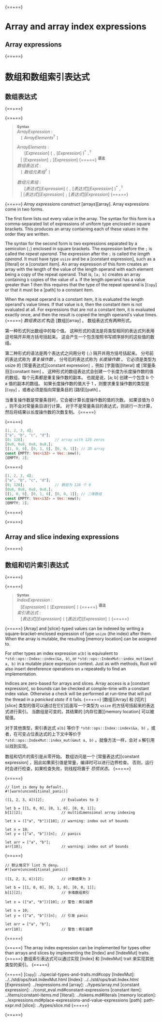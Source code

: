 {==+==}
# Array and array index expressions

## Array expressions
{==+==}
# 数组和数组索引表达式

## 数组表达式
{==+==}


{==+==}
> **<sup>Syntax</sup>**\
> _ArrayExpression_ :\
> &nbsp;&nbsp; `[` _ArrayElements_<sup>?</sup> `]`
>
> _ArrayElements_ :\
> &nbsp;&nbsp; &nbsp;&nbsp; [_Expression_] ( `,` [_Expression_] )<sup>\*</sup> `,`<sup>?</sup>\
> &nbsp;&nbsp; | [_Expression_] `;` [_Expression_]
{==+==}
> **<sup>语法</sup>**\
> _数组表达式_ :\
> &nbsp;&nbsp; `[` _数组元素组_<sup>?</sup> `]`
>
> _数组元素组_ :\
> &nbsp;&nbsp; &nbsp;&nbsp; [_表达式_][_Expression_] ( `,` [_表达式_][_Expression_] )<sup>\*</sup> `,`<sup>?</sup>\
> &nbsp;&nbsp; | [_表达式_][_Expression_] `;` [_表达式_][_Expression_]
{==+==}


{==+==}
*Array expressions* construct [arrays][array].
Array expressions come in two forms.

The first form lists out every value in the array.
The syntax for this form is a comma-separated list of expressions of uniform type enclosed in square brackets.
This produces an array containing each of these values in the order they are written.

The syntax for the second form is two expressions separated by a semicolon (`;`) enclosed in square brackets.
The expression before the `;` is called the *repeat operand*.
The expression after the `;` is called the *length operand*.
It must have type `usize` and be a [constant expression], such as a [literal] or a [constant item].
An array expression of this form creates an array with the length of the value of the length operand with each element being a copy of the repeat operand.
That is, `[a; b]` creates an array containing `b` copies of the value of `a`.
If the length operand has a value greater than 1 then this requires that the type of the repeat operand is [`Copy`] or that it must be a [path] to a constant item.

When the repeat operand is a constant item, it is evaluated the length operand's value times.
If that value is `0`, then the constant item is not evaluated at all.
For expressions that are not a constant item, it is evaluated exactly once, and then the result is copied the length operand's value times.
{==+==}
*数组表达式* 构造 [数组][array] 。
数组表达式有两种形式。

第一种形式列出数组中的每个值。
这种形式的语法是将类型相同的表达式列表用逗号隔开并用方括号括起来。
这会产生一个包含按照书写顺序排列的这些值的数组。

第二种形式的语法是两个表达式之间用分号 (`;`) 隔开并用方括号括起来。
分号前的表达式称为 *重复操作数* 。
分号后的表达式称为 *长度操作数* 。
它必须是类型为 usize 的 [常量表达式][constant expression] ，例如  [字面值][literal] 或 [常量条目][constant item] 。
这种形式的数组表达式会创建一个长度为长度操作数的值的数组，每个元素都是重复操作数的副本。
也就是说，[a; b] 创建一个包含 b 个 a 值的副本的数组。
如果长度操作数的值大于 1 ，则要求重复操作数的类型是 [`Copy`] ，或者必须是指向常量条目的 [路径][path] 。

当重复操作数是常量条目时，它会被计算长度操作数的值的次数。
如果该值为 0 ，则不会对常量条目进行计算。
对于不是常量条目的表达式，则进行一次计算，然后将结果以长度操作数的次数复制。
{==+==}


{==+==}
```rust
[1, 2, 3, 4];
["a", "b", "c", "d"];
[0; 128];              // array with 128 zeros
[0u8, 0u8, 0u8, 0u8,];
[[1, 0, 0], [0, 1, 0], [0, 0, 1]]; // 2D array
const EMPTY: Vec<i32> = Vec::new();
[EMPTY; 2];
```
{==+==}
```rust
[1, 2, 3, 4];
["a", "b", "c", "d"];
[0; 128];              // 数组为 128 个 0 
[0u8, 0u8, 0u8, 0u8,];
[[1, 0, 0], [0, 1, 0], [0, 0, 1]]; // 二维数组
const EMPTY: Vec<i32> = Vec::new();
[EMPTY; 2];
```
{==+==}


{==+==}
## Array and slice indexing expressions
{==+==}
## 数组和切片索引表达式
{==+==}


{==+==}
> **<sup>Syntax</sup>**\
> _IndexExpression_ :\
> &nbsp;&nbsp; [_Expression_] `[` [_Expression_] `]`
{==+==}
> **<sup>语法</sup>**\
> _索引表达式_ :\
> &nbsp;&nbsp; [_表达式_][_Expression_] `[` [_表达式_][_Expression_] `]`
{==+==}


{==+==}
[Array] and [slice]-typed values can be indexed by writing a square-bracket-enclosed expression of type `usize` (the index) after them.
When the array is mutable, the resulting [memory location] can be assigned to.

For other types an index expression `a[b]` is equivalent to `*std::ops::Index::index(&a, b)`, or `*std::ops::IndexMut::index_mut(&mut a, b)` in a mutable place expression context.
Just as with methods, Rust will also insert dereference operations on `a` repeatedly to find an implementation.

Indices are zero-based for arrays and slices.
Array access is a [constant expression], so bounds can be checked at compile-time with a constant index value.
Otherwise a check will be performed at run-time that will put the thread in a _panicked state_ if it fails.
{==+==}
[数组][Array] 和 [切片][slice] 类型的值可以通过在它们后面写一个类型为 `usize` 的方括号括起来的表达式进行索引。
当数组是可变的，其结果的 [内存位置][memory location] 可以被赋值。

对于其他类型，索引表达式 `a[b]` 等价于 `*std::ops::Index::index(&a, b)` ，或者，在可变占位表达式的上下文中等价于 `*std::ops::IndexMut::index_mut(&mut a, b)` 。就像方法一样，会对 `a` 解引用以找到实现。

数组和切片的索引是从零开始。
数组访问是一个 [常量表达式][constant expression] ，因此如果索引值是常量，编译时可以进行边界检查。
否则，运行时会进行检查，如果检查失败，则线程将置于 _恐慌状态_。
{==+==}


{==+==}
```rust,should_panic
// lint is deny by default.
#![warn(unconditional_panic)]

([1, 2, 3, 4])[2];        // Evaluates to 3

let b = [[1, 0, 0], [0, 1, 0], [0, 0, 1]];
b[1][2];                  // multidimensional array indexing

let x = (["a", "b"])[10]; // warning: index out of bounds

let n = 10;
let y = (["a", "b"])[n];  // panics

let arr = ["a", "b"];
arr[10];                  // warning: index out of bounds
```
{==+==}
```rust,should_panic
// 默认情况下 lint 为 deny。
#![warn(unconditional_panic)]

([1, 2, 3, 4])[2];        // 计算结果为 3

let b = [[1, 0, 0], [0, 1, 0], [0, 0, 1]];
b[1][2];                  // 多维数组索引

let x = (["a", "b"])[10]; // 警告：索引越界

let n = 10;
let y = (["a", "b"])[n];  // 引发 panic

let arr = ["a", "b"];
arr[10];                  // 警告：索引越界
```
{==+==}


{==+==}
The array index expression can be implemented for types other than arrays and slices by implementing the [Index] and [IndexMut] traits.
{==+==}
数组索引表达式可以通过实现 [Index] 和 [IndexMut] trait 来实现其他类型的索引。
{==+==}


{==+==}
[`Copy`]: ../special-types-and-traits.md#copy
[IndexMut]: ../../std/ops/trait.IndexMut.html
[Index]: ../../std/ops/trait.Index.html
[_Expression_]: ../expressions.md
[array]: ../types/array.md
[constant expression]: ../const_eval.md#constant-expressions
[constant item]: ../items/constant-items.md
[literal]: ../tokens.md#literals
[memory location]: ../expressions.md#place-expressions-and-value-expressions
[path]: path-expr.md
[slice]: ../types/slice.md
{==+==}

{==+==}